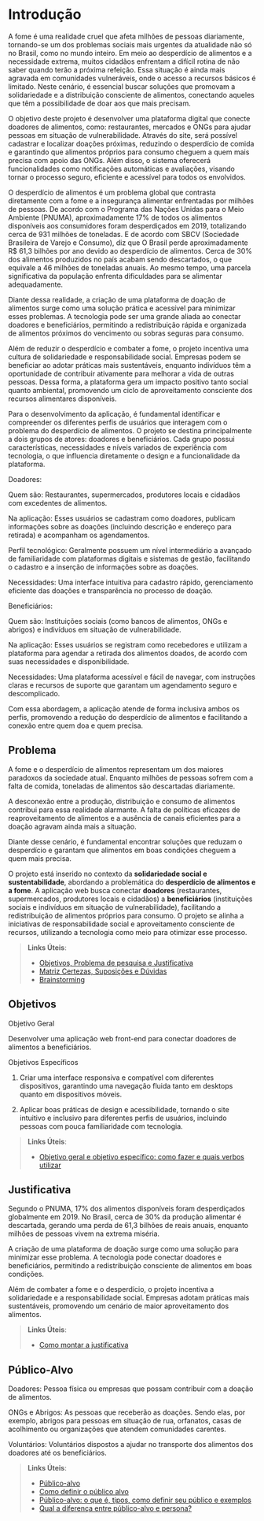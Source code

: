 # Introdução

A fome é uma realidade cruel que afeta milhões de pessoas diariamente, tornando-se um dos problemas sociais mais urgentes da atualidade não só no Brasil, como no mundo inteiro. Em meio ao desperdício de alimentos e a necessidade extrema, muitos cidadãos enfrentam a difícil rotina de não saber quando terão a próxima refeição. Essa situação é ainda mais agravada em comunidades vulneráveis, onde o acesso a recursos básicos é limitado. Neste cenário, é essencial buscar soluções que promovam a solidariedade e a distribuição consciente de alimentos, conectando aqueles que têm a possibilidade de doar aos que mais precisam.  

O objetivo deste projeto é desenvolver uma plataforma digital que conecte doadores de alimentos, como: restaurantes, mercados e ONGs para ajudar pessoas em situação de vulnerabilidade. Através do site, será possível cadastrar e localizar doações próximas, reduzindo o desperdício de comida e garantindo que alimentos próprios para consumo cheguem a quem mais precisa com apoio das ONGs. Além disso, o sistema oferecerá funcionalidades como notificações automáticas e avaliações, visando tornar o processo seguro, eficiente e acessível para todos os envolvidos. 

O desperdício de alimentos é um problema global que contrasta diretamente com a fome e a insegurança alimentar enfrentadas por milhões de pessoas. De acordo com o Programa das Nações Unidas para o Meio Ambiente (PNUMA), aproximadamente 17% de todos os alimentos disponíveis aos consumidores foram desperdiçados em 2019, totalizando cerca de 931 milhões de toneladas. E de acordo com SBCV (Sociedade Brasileira de Varejo e Consumo), diz que O Brasil perde aproximadamente R$ 61,3 bilhões por ano devido ao desperdício de alimentos. Cerca de 30% dos alimentos produzidos no país acabam sendo descartados, o que equivale a 46 milhões de toneladas anuais. Ao mesmo tempo, uma parcela significativa da população enfrenta dificuldades para se alimentar adequadamente. 

  Diante dessa realidade, a criação de uma plataforma de doação de alimentos surge como uma solução prática e acessível para minimizar esses problemas. A tecnologia pode ser uma grande aliada ao conectar doadores e beneficiários, permitindo a redistribuição rápida e organizada de alimentos próximos do vencimento ou sobras seguras para consumo. 

  Além de reduzir o desperdício e combater a fome, o projeto incentiva uma cultura de solidariedade e responsabilidade social. Empresas podem se beneficiar ao adotar práticas mais sustentáveis, enquanto indivíduos têm a oportunidade de contribuir ativamente para melhorar a vida de outras pessoas. Dessa forma, a plataforma gera um impacto positivo tanto social quanto ambiental, promovendo um ciclo de aproveitamento consciente dos recursos alimentares disponíveis. 
  
  Para o desenvolvimento da aplicação, é fundamental identificar e compreender os diferentes perfis de usuários que interagem com o problema do desperdício de alimentos. O projeto se destina principalmente a dois grupos de atores: doadores e beneficiários. Cada grupo possui características, necessidades e níveis variados de experiência com tecnologia, o que influencia diretamente o design e a funcionalidade da plataforma. 

 Doadores: 

Quem são: Restaurantes, supermercados, produtores locais e cidadãos com excedentes de alimentos. 

Na aplicação: Esses usuários se cadastram como doadores, publicam informações sobre as doações (incluindo descrição e endereço para retirada) e acompanham os agendamentos. 

Perfil tecnológico: Geralmente possuem um nível intermediário a avançado de familiaridade com plataformas digitais e sistemas de gestão, facilitando o cadastro e a inserção de informações sobre as doações. 

Necessidades: Uma interface intuitiva para cadastro rápido, gerenciamento eficiente das doações e transparência no processo de doação. 

Beneficiários: 

Quem são: Instituições sociais (como bancos de alimentos, ONGs e abrigos) e indivíduos em situação de vulnerabilidade. 

Na aplicação: Esses usuários se registram como recebedores e utilizam a plataforma para agendar a retirada dos alimentos doados, de acordo com suas necessidades e disponibilidade. 

Necessidades: Uma plataforma acessível e fácil de navegar, com instruções claras e recursos de suporte que garantam um agendamento seguro e descomplicado. 

 Com essa abordagem, a aplicação atende de forma inclusiva ambos os perfis, promovendo a redução do desperdício de alimentos e facilitando a conexão entre quem doa e quem precisa. 
  

## Problema
A fome e o desperdício de alimentos representam um dos maiores paradoxos da sociedade atual. Enquanto milhões de pessoas sofrem com a falta de comida, toneladas de alimentos são descartadas diariamente.

A desconexão entre a produção, distribuição e consumo de alimentos contribui para essa realidade alarmante. A falta de políticas eficazes de reaproveitamento de alimentos e a ausência de canais eficientes para a doação agravam ainda mais a situação.

Diante desse cenário, é fundamental encontrar soluções que reduzam o desperdício e garantam que alimentos em boas condições cheguem a quem mais precisa.

O projeto está inserido no contexto da **solidariedade social e sustentabilidade**, abordando a problemática do **desperdício de alimentos e a fome**. A aplicação web busca conectar **doadores** (restaurantes, supermercados, produtores locais e cidadãos) a **beneficiários** (instituições sociais e indivíduos em situação de vulnerabilidade), facilitando a redistribuição de alimentos próprios para consumo. O projeto se alinha a iniciativas de responsabilidade social e aproveitamento consciente de recursos, utilizando a tecnologia como meio para otimizar esse processo.


> **Links Úteis**:
> - [Objetivos, Problema de pesquisa e Justificativa](https://medium.com/@versioparole/objetivos-problema-de-pesquisa-e-justificativa-c98c8233b9c3)
> - [Matriz Certezas, Suposições e Dúvidas](https://medium.com/educa%C3%A7%C3%A3o-fora-da-caixa/matriz-certezas-suposi%C3%A7%C3%B5es-e-d%C3%BAvidas-fa2263633655)
> - [Brainstorming](https://www.euax.com.br/2018/09/brainstorming/)

## Objetivos

Objetivo Geral

Desenvolver uma aplicação web front-end para conectar doadores de alimentos a beneficiários. 

Objetivos Específicos

1. Criar uma interface responsiva e compatível com diferentes dispositivos, garantindo uma navegação fluida tanto em desktops quanto em dispositivos móveis.

2. Aplicar boas práticas de design e acessibilidade, tornando o site intuitivo e inclusivo para diferentes perfis de usuários, incluindo pessoas com pouca familiaridade com tecnologia.


> **Links Úteis**:
> - [Objetivo geral e objetivo específico: como fazer e quais verbos utilizar](https://blog.mettzer.com/diferenca-entre-objetivo-geral-e-objetivo-especifico/)

## Justificativa

Segundo o PNUMA, 17% dos alimentos disponíveis
foram desperdiçados globalmente em 2019.
No Brasil, cerca de 30% da produção alimentar é
descartada, gerando uma perda de 61,3 bilhões de
reais anuais, enquanto milhões de pessoas vivem na
extrema miséria.

A criação de uma plataforma de doação surge como
uma solução para minimizar esse problema. A
tecnologia pode conectar doadores e beneficiários,
permitindo a redistribuição consciente de alimentos
em boas condições.

Além de combater a fome e o desperdício, o projeto
incentiva a solidariedade e a responsabilidade social.
Empresas adotam práticas mais sustentáveis,
promovendo um cenário de maior aproveitamento
dos alimentos.

> **Links Úteis**:
> - [Como montar a justificativa](https://guiadamonografia.com.br/como-montar-justificativa-do-tcc/)

## Público-Alvo

Doadores:  Pessoa física ou empresas que possam
contribuir com a doação de alimentos.

ONGs e Abrigos: As pessoas que receberão as doações.
Sendo elas, por exemplo, abrigos para pessoas em situação de rua,
orfanatos, casas de acolhimento ou organizações que atendem
comunidades carentes. 

Voluntários: Voluntários dispostos a ajudar no
transporte dos alimentos dos
doadores até os beneficiários.

> **Links Úteis**:
> - [Público-alvo](https://blog.hotmart.com/pt-br/publico-alvo/)
> - [Como definir o público alvo](https://exame.com/pme/5-dicas-essenciais-para-definir-o-publico-alvo-do-seu-negocio/)
> - [Público-alvo: o que é, tipos, como definir seu público e exemplos](https://klickpages.com.br/blog/publico-alvo-o-que-e/)
> - [Qual a diferença entre público-alvo e persona?](https://rockcontent.com/blog/diferenca-publico-alvo-e-persona/)
